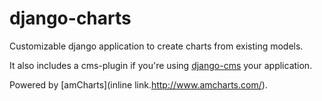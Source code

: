# django-charts

Customizable django application to create charts from existing models.

It also includes a cms-plugin if you're using [django-cms](https://github.com/divio/django-cms) your application.

Powered by [amCharts](inline link.http://www.amcharts.com/).